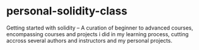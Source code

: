 # personal-solidity-class

Getting started with solidity – A curation of beginner to advanced courses, encompassing courses and projects i did in my learning process, cutting accross several authors and instructors and my personal projects.
